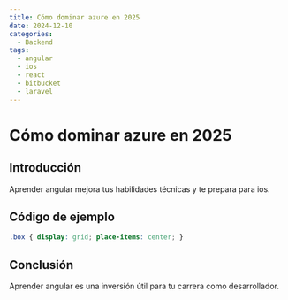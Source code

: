```yaml
---
title: Cómo dominar azure en 2025
date: 2024-12-10
categories:
  - Backend
tags:
  - angular
  - ios
  - react
  - bitbucket
  - laravel
---
```


# Cómo dominar azure en 2025

## Introducción

Aprender angular mejora tus habilidades técnicas y te prepara para ios.

## Código de ejemplo

```css
.box { display: grid; place-items: center; }
```

## Conclusión

Aprender angular es una inversión útil para tu carrera como desarrollador.